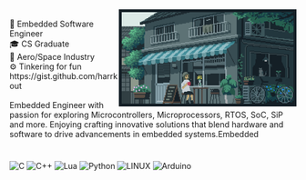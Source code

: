 <div align="center">

<div><img align="right" width="62%" height="26%" src="gif.webp" /></div></div>

<br>
 🔲     Embedded Software Engineer<br>
 🎓     CS Graduate<br>
 🚀     Aero/Space Industry<br>
 ⚙️     Tinkering for fun<br>
</>     https://gist.github.com/harrkout
</br>

<br>
Embedded Engineer with passion for exploring Microcontrollers, Microprocessors, RTOS, SoC, SiP and more. Enjoying crafting innovative solutions that blend hardware and software to drive advancements in embedded systems.Embedded
</br>

#


![C](https://img.shields.io/badge/c-%2300599C.svg?style=flat&logo=c&logoColor=white) ![C++](https://img.shields.io/badge/c++-%2300599C.svg?style=flat&logo=c%2B%2B&logoColor=white) ![Lua](https://img.shields.io/badge/lua-%232C2D72.svg?style=flat&logo=lua&logoColor=white) ![Python](https://img.shields.io/badge/python-3670A0?style=flat&logo=python&logoColor=ffdd54) ![LINUX](https://img.shields.io/badge/Linux-FCC624?style=flat&logo=linux&logoColor=black) ![Arduino](https://img.shields.io/badge/-Arduino-00979D?style=flat&logo=Arduino&logoColor=white)
<br>


<!-- Proudly created with GPRM ( https://gprm.itsvg.in ) -->
